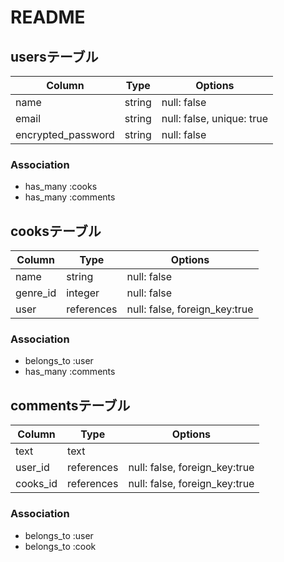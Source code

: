 # README

## usersテーブル

| Column             | Type       | Options                        |
| ------------------ | ---------- | ------------------------------ |
| name               | string     | null: false                    |
| email              | string     | null: false, unique: true      |
| encrypted_password | string     | null: false                    |


### Association

- has_many :cooks
- has_many :comments




## cooksテーブル

| Column             | Type       | Options                        |
| ------------------ | ---------- | ------------------------------ |
| name               | string     | null: false                    |
| genre_id           | integer    | null: false                    |
| user               | references | null: false, foreign_key:true  |

### Association

- belongs_to :user
- has_many :comments





## commentsテーブル

| Column             | Type       | Options                        |
| ------------------ | ---------- | ------------------------------ |
| text               | text       |                                |
| user_id            | references | null: false, foreign_key:true  |
| cooks_id           | references | null: false, foreign_key:true  |

### Association

- belongs_to :user
- belongs_to :cook